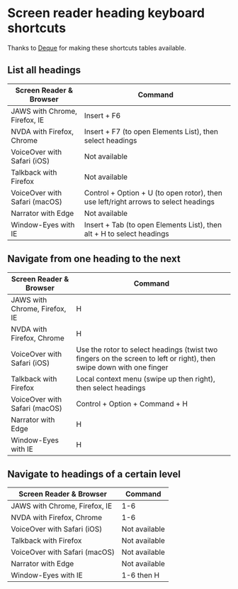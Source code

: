 # Screen reader heading keyboard shortcuts

Thanks to [Deque](https://www.deque.com/) for making these shortcuts tables available.

## List all headings

| Screen Reader & Browser | Command |
| ----------------------- | ------- |
| JAWS with Chrome, Firefox, IE | Insert + F6 |
| NVDA with Firefox, Chrome | Insert + F7 (to open Elements List), then select headings |
| VoiceOver with Safari (iOS) | Not available |
| Talkback with Firefox | Not available |
| VoiceOver with Safari (macOS) | Control + Option + U (to open rotor), then use left/right arrows to select headings |
| Narrator with Edge | Not available |
| Window-Eyes with IE | Insert + Tab (to open Elements List), then alt + H to select headings |

## Navigate from one heading to the next

| Screen Reader & Browser | Command |
| ----------------------- | ------- |
| JAWS with Chrome, Firefox, IE | H |
| NVDA with Firefox, Chrome | H |
| VoiceOver with Safari (iOS) | Use the rotor to select headings (twist two fingers on the screen to left or right), then swipe down with one finger |
| Talkback with Firefox | Local context menu (swipe up then right), then select headings |
| VoiceOver with Safari (macOS) | Control + Option + Command + H |
| Narrator with Edge | H |
| Window-Eyes with IE | H |

## Navigate to headings of a certain level

| Screen Reader & Browser | Command |
| ----------------------- | ------- |
| JAWS with Chrome, Firefox, IE | 1-6 |
| NVDA with Firefox, Chrome | 1-6 |
| VoiceOver with Safari (iOS) | Not available |
| Talkback with Firefox | Not available |
| VoiceOver with Safari (macOS) | Not available |
| Narrator with Edge | Not available |
| Window-Eyes with IE | 1-6 then H |
